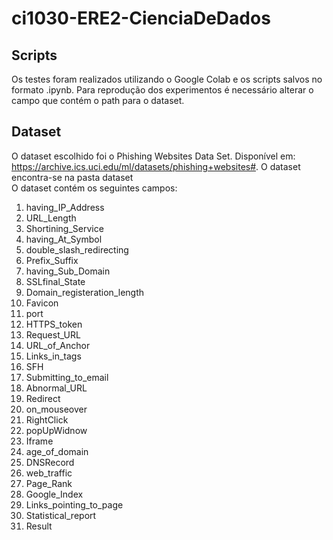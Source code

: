 # ci1030-ERE2-CienciaDeDados
## Scripts
Os testes foram realizados utilizando o Google Colab e os scripts salvos no formato .ipynb. Para reprodução dos experimentos é necessário alterar o campo que contém o path para o dataset.

## Dataset
O dataset escolhido foi o Phishing Websites Data Set. Disponível em: https://archive.ics.uci.edu/ml/datasets/phishing+websites#. O dataset encontra-se na pasta dataset <br>
O dataset contém os seguintes campos: 
1. having_IP_Address 
2. URL_Length   
3. Shortining_Service
4. having_At_Symbol   
5. double_slash_redirecting 
6. Prefix_Suffix
7. having_Sub_Domain 
8. SSLfinal_State 
9. Domain_registeration_length 
10. Favicon 
11. port 
12. HTTPS_token 
13. Request_URL 
14. URL_of_Anchor 
15. Links_in_tags 
16. SFH  
17. Submitting_to_email 
18. Abnormal_URL 
19. Redirect  
20. on_mouseover  
21. RightClick  
22. popUpWidnow  
23. Iframe 
24. age_of_domain  
25. DNSRecord  
26. web_traffic  
27. Page_Rank 
28. Google_Index 
29. Links_pointing_to_page 
30. Statistical_report 
31. Result  
